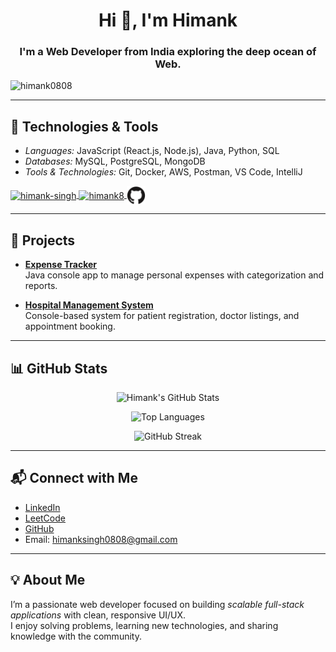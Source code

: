 <h1 align="center">Hi 👋, I'm Himank</h1>
<h3 align="center">I'm a Web Developer from India exploring the deep ocean of Web.</h3>

<p align="left"> <img src="https://komarev.com/ghpvc/?username=himank0808&label=Profile%20views&color=0e75b6&style=flat" alt="himank0808" /> </p>

---

## 🔧 Technologies & Tools

- *Languages:* JavaScript (React.js, Node.js), Java, Python, SQL  
- *Databases:* MySQL, PostgreSQL, MongoDB  
- *Tools & Technologies:* Git, Docker, AWS, Postman, VS Code, IntelliJ  

<p align="left">
  <a href="https://linkedin.com/in/himank-singh" target="blank">
    <img align="center" src="https://raw.githubusercontent.com/rahuldkjain/github-profile-readme-generator/master/src/images/icons/Social/linked-in-alt.svg" alt="himank-singh" height="30" width="40" />
  </a>
  <a href="https://www.leetcode.com/himank8" target="blank">
    <img align="center" src="https://raw.githubusercontent.com/rahuldkjain/github-profile-readme-generator/master/src/images/icons/Social/leet-code.svg" alt="himank8" height="30" width="40" />
  </a>
  <a href="https://github.com/Himank0808" target="blank">
    <img align="center" src="https://raw.githubusercontent.com/devicons/devicon/master/icons/github/github-original.svg" alt="github" width="30" height="30"/>
  </a>
</p>

---

## 🚀 Projects

- **[Expense Tracker](https://github.com/Himank0808/Expense-tracker-java-)**  
  Java console app to manage personal expenses with categorization and reports.

- **[Hospital Management System](https://github.com/Himank0808/Hospital-Management-System-)**  
  Console-based system for patient registration, doctor listings, and appointment booking.

---

## 📊 GitHub Stats

<p align="center">
  <img src="https://github-readme-stats.vercel.app/api?username=Himank0808&show_icons=true&theme=radical" alt="Himank's GitHub Stats" />
</p>

<p align="center">
  <img src="https://github-readme-stats.vercel.app/api/top-langs/?username=Himank0808&layout=compact&theme=radical" alt="Top Languages" />
</p>

<p align="center">
  <img src="https://github-readme-streak-stats.herokuapp.com/?user=Himank0808&theme=radical" alt="GitHub Streak" />
</p>

---

## 📬 Connect with Me

- [LinkedIn](https://linkedin.com/in/himank-singh)  
- [LeetCode](https://www.leetcode.com/himank8)  
- [GitHub](https://github.com/Himank0808)  
- Email: himanksingh0808@gmail.com

---

## 💡 About Me

I’m a passionate web developer focused on building *scalable full-stack applications* with clean, responsive UI/UX.  
I enjoy solving problems, learning new technologies, and sharing knowledge with the community.
